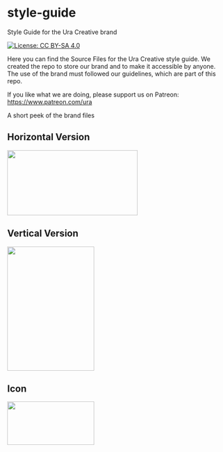 # style-guide

Style Guide for the Ura Creative brand

[![License: CC BY-SA 4.0](https://img.shields.io/badge/License-CC%20BY--SA%204.0-lightgrey.svg)](https://creativecommons.org/licenses/by-sa/4.0/)

Here you can find the Source Files for the Ura Creative style guide. We created the repo to store our brand and to make it accessible by anyone. The use of the brand must followed our guidelines, which are part of this repo.

If you like what we are doing, please support us on Patreon: https://www.patreon.com/ura

A short peek of the brand files

## Horizontal Version

<img src="https://raw.githubusercontent.com/uracreative/style-guide/master/PNG/Logo%20standard%20horizontal.png" width="300" height="150">

## Vertical Version

<img src="https://raw.githubusercontent.com/uracreative/style-guide/master/PNG/Logo%20vertical%20standard.png" width="200" height="286">

## Icon

<img src="https://raw.githubusercontent.com/uracreative/style-guide/master/PNG/icon%20standard.png" width="200" height="100">

